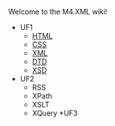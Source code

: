 Welcome to the M4.XML wiki!

* UF1
  * [HTML](https://github.com/jvidal86/M4.XML/wiki/HTML)
  * [CSS]()
  * [XML]()
  * [DTD]()
  * [XSD]()
* UF2
  * RSS
  * XPath
  * XSLT
  * XQuery
*UF3

